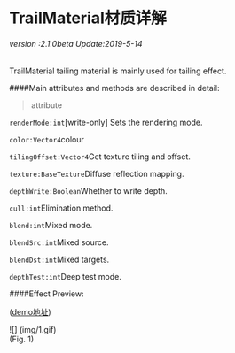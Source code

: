 # TrailMaterial材质详解

###### *version :2.1.0beta   Update:2019-5-14*

TrailMaterial tailing material is mainly used for tailing effect.

####Main attributes and methods are described in detail:

> attribute

`renderMode:int`[write-only] Sets the rendering mode.

`color:Vector4`colour

`tilingOffset:Vector4`Get texture tiling and offset.

`texture:BaseTexture`Diffuse reflection mapping.

`depthWrite:Boolean`Whether to write depth.

`cull:int`Elimination method.

`blend:int`Mixed mode.

`blendSrc:int`Mixed source.

`blendDst:int`Mixed targets.

`depthTest:int`Deep test mode.

####Effect Preview:

([demo地址](https://layaair.ldc.layabox.com/demo2/?language=ch&category=3d&group=Trail&name=TrailRender))

![] (img/1.gif) <br> (Fig. 1)

